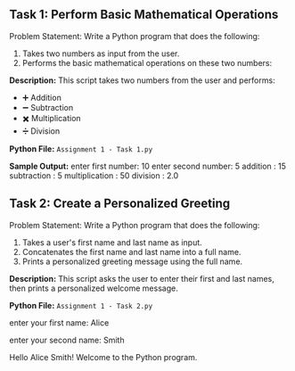 
## Task 1: Perform Basic Mathematical Operations
Problem Statement: Write a Python program that does the following:
1.  Takes two numbers as input from the user.
2.  Performs the basic mathematical operations on these two numbers:

**Description:**
This script takes two numbers from the user and performs:

- ➕ Addition  
- ➖ Subtraction  
- ✖️ Multiplication  
- ➗ Division

**Python File:** `Assignment 1 - Task 1.py`

**Sample Output:**
enter first number: 10
enter second number: 5
addition : 15
subtraction : 5
multiplication : 50
division : 2.0

## Task 2: Create a Personalized Greeting
Problem Statement: Write a Python program that does the following:
1.  Takes a user's first name and last name as input.
2.  Concatenates the first name and last name into a full name.
3.  Prints a personalized greeting message using the full name.

**Description:**
This script asks the user to enter their first and last names, then prints a personalized welcome message.

**Python File:** `Assignment 1 - Task 2.py`

enter your first name: Alice

enter your second name: Smith

Hello Alice Smith! Welcome to the Python program.
